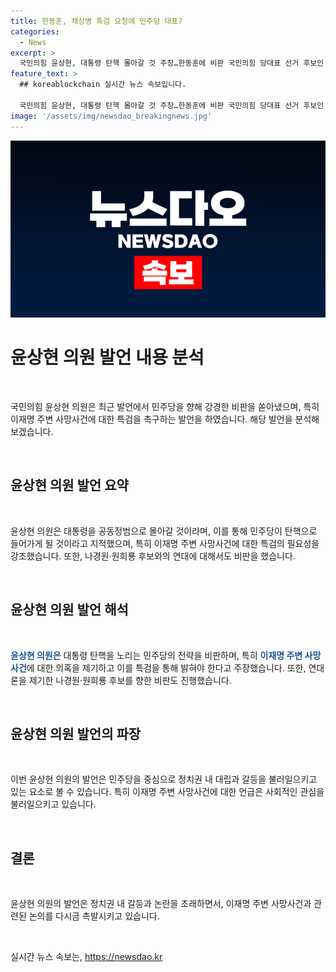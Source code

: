 ```yaml
---
title: 한동훈, 채상병 특검 요청에 민주당 대표?
categories:
  - News
excerpt: >
  국민의힘 윤상현, 대통령 탄핵 몰아갈 것 주장…한동훈에 비판 국민의힘 당대표 선거 후보인 윤상현 의원이 대통령 탄핵을 주장하며 한동훈 후보를 비판했습니다. 그는 특검을 통해 이재명 주변의 사망사건을 조사하고, 이 대표를 압박하며 민주당을 비판했습니다. 또한 연대론을 제기하는 것에 대해 반박했습니다. 윤상현 의원은 논란을 일으키며 주목받고 있습니다.
feature_text: >
  ## koreablockchain 실시간 뉴스 속보입니다.

  국민의힘 윤상현, 대통령 탄핵 몰아갈 것 주장…한동훈에 비판 국민의힘 당대표 선거 후보인 윤상현 의원이 대통령 탄핵을 주장하며 한동훈 후보를 비판했습니다. 그는 특검을 통해 이재명 주변의 사망사건을 조사하고, 이 대표를 압박하며 민주당을 비판했습니다. 또한 연대론을 제기하는 것에 대해 반박했습니다. 윤상현 의원은 논란을 일으키며 주목받고 있습니다.
image: '/assets/img/newsdao_breakingnews.jpg'
---
```


<p><img src="/assets/img/newsdao_breakingnews.jpg" alt="koreablockchain 속보" /></p>

<h1 data-ke-size="size26">윤상현 의원 발언 내용 분석</h1>

<p data-ke-size="size16">&nbsp;</p>

<p>국민의힘 윤상현 의원은 최근 발언에서 민주당을 향해 강경한 비판을 쏟아냈으며, 특히 이재명 주변 사망사건에 대한 특검을 촉구하는 발언을 하였습니다. 해당 발언을 분석해보겠습니다.</p>

<p data-ke-size="size16">&nbsp;</p>

<h2 data-ke-size="size26">윤상현 의원 발언 요약</h2>

<p data-ke-size="size16">&nbsp;</p>

<p>윤상현 의원은 대통령을 공동정범으로 몰아갈 것이라며, 이를 통해 민주당이 탄핵으로 들어가게 될 것이라고 지적했으며, 특히 이재명 주변 사망사건에 대한 특검의 필요성을 강조했습니다. 또한, 나경원·원희룡 후보와의 연대에 대해서도 비판을 했습니다.</p>

<p data-ke-size="size16">&nbsp;</p>

<h2 data-ke-size="size26">윤상현 의원 발언 해석</h2>

<p data-ke-size="size16">&nbsp;</p>

<p><b><span style="color: #1a5490;">윤상현 의원은</span></b> 대통령 탄핵을 노리는 민주당의 전략을 비판하며, 특히 <b><span style="color: #1a5490;">이재명 주변 사망사건</span></b>에 대한 의혹을 제기하고 이를 특검을 통해 밝혀야 한다고 주장했습니다. 또한, 연대론을 제기한 나경원·원희룡 후보를 향한 비판도 진행했습니다.</p>

<p data-ke-size="size16">&nbsp;</p>

<h2 data-ke-size="size26">윤상현 의원 발언의 파장</h2>

<p data-ke-size="size16">&nbsp;</p>

<p>이번 윤상현 의원의 발언은 민주당을 중심으로 정치권 내 대립과 갈등을 불러일으키고 있는 요소로 볼 수 있습니다. 특히 이재명 주변 사망사건에 대한 언급은 사회적인 관심을 불러일으키고 있습니다.</p>

<p data-ke-size="size16">&nbsp;</p>

<h2 data-ke-size="size26">결론</h2>

<p data-ke-size="size16">&nbsp;</p>

<p>윤상현 의원의 발언은 정치권 내 갈등과 논란을 초래하면서, 이재명 주변 사망사건과 관련된 논의를 다시금 촉발시키고 있습니다.</p>

<p data-ke-size="size16">&nbsp;</p>
실시간 뉴스 속보는, <a href="https://newsdao.kr" rel="dofollow">https://newsdao.kr</a>


